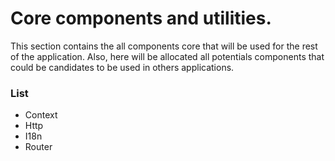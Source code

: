 # Core components and utilities.

This section contains the all components core that will be used for the rest of the application. Also, here will be allocated all potentials components that could be candidates to be used in others applications.

### List
* Context
* Http
* I18n
* Router
